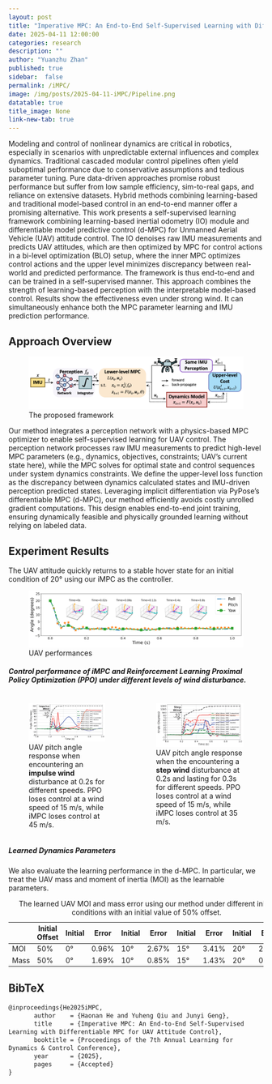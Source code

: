 ```yaml
---
layout: post
title: "Imperative MPC: An End-to-End Self-Supervised Learning with Differentiable MPC for UAV Attitude Control"
date: 2025-04-11 12:00:00
categories: research
description: ""
author: "Yuanzhu Zhan"
published: true
sidebar:  false
permalink: /iMPC/
image: /img/posts/2025-04-11-iMPC/Pipeline.png
datatable: true
title_image: None
link-new-tab: true
---
```



Modeling and control of nonlinear dynamics are critical in robotics, especially in scenarios with unpredictable external influences and complex dynamics. Traditional cascaded modular control pipelines often yield suboptimal performance due to conservative assumptions and tedious parameter tuning. Pure data-driven approaches promise robust performance but suffer from low sample efficiency, sim-to-real gaps, and reliance on extensive datasets. Hybrid methods combining learning-based and traditional model-based control in an end-to-end manner offer a promising alternative.
This work presents a self-supervised learning framework combining learning-based inertial odometry (IO) module and differentiable model predictive control (d-MPC) for Unmanned Aerial Vehicle (UAV) attitude control. The IO denoises raw IMU measurements and predicts UAV attitudes, which are then optimized by MPC for control actions in a bi-level optimization (BLO) setup, where the inner MPC optimizes control actions and the upper level minimizes discrepancy between real-world and predicted performance. The framework is thus end-to-end and can be trained in a self-supervised manner. This approach combines the strength of learning-based perception with the interpretable model-based control. Results show the effectiveness even under strong wind. It can simultaneously enhance both the MPC parameter learning and IMU prediction performance.


## Approach Overview
<figure>
 <img src="/img/posts/2025-04-11-iMPC/Pipeline.png"/>
 <figcaption>
       The proposed framework
 </figcaption>
</figure>

Our method integrates a perception network with a physics-based MPC optimizer to enable self-supervised learning for UAV control. The perception network processes raw IMU measurements to predict high-level MPC parameters (e.g., dynamics, objectives, constraints; UAV’s current state here), while the MPC solves for optimal state and control sequences under system dynamics constraints. We define the upper-level loss function as the discrepancy between dynamics calculated states and IMU-driven perception predicted states. Leveraging implicit differentiation via PyPose’s differentiable MPC (d-MPC), our method efficiently avoids costly unrolled gradient computations. This design enables end-to-end joint training, ensuring dynamically feasible and physically grounded learning without relying on labeled data.

## Experiment Results
The UAV attitude quickly returns to a stable hover state for an initial condition of 20° using our iMPC as the controller.
<figure>
  <img src="/img/posts/2025-04-11-iMPC/Response.png"/>
  <figcaption>
    UAV performances
  </figcaption>
</figure>

##### Control performance of iMPC and Reinforcement Learning  Proximal Policy Optimization (PPO) under different levels of wind disturbance.

<div class="columns is-centered">
       <div class="column is-6">
              <figure>
              <img src="/img/posts/2025-04-11-iMPC/wind_impulse6.png"/>
              <figcaption>
                     UAV pitch angle response when encountering an <strong> impulse wind </strong> disturbance at 0.2s for different speeds. PPO loses control at a wind speed of 15 m/s, while iMPC loses control at 45 m/s.
              </figcaption>
              </figure>
       </div>
       <div class="column is-6">
              <figure>
              <img src="/img/posts/2025-04-11-iMPC/wind_step6.png"/>
              <figcaption>
                     UAV pitch angle response when the encountering a <strong> step wind </strong> disturbance at 0.2s and lasting for 0.3s for different speeds. PPO loses control at a wind speed of 15 m/s, while iMPC loses control at 35 m/s.
              </figcaption>
              </figure>
       </div>
</div>

##### Learned Dynamics Parameters
We also evaluate the learning performance in the d-MPC. In particular, we treat the UAV mass and moment of inertia (MOI) as the learnable parameters.

<table>
  <caption>The learned UAV MOI and mass error using our method under different initial conditions with an initial value of 50% offset.</caption>
  <thead>
    <tr>
      <th rowspan="2"> </th>
      <th rowspan="2">Initial Offset</th>
    </tr>
    <tr>
      <th>Initial</th><th>Error</th>
      <th>Initial</th><th>Error</th>
      <th>Initial</th><th>Error</th>
      <th>Initial</th><th>Error</th>
    </tr>
  </thead>
  <tbody>
    <tr>
      <td>MOI</td>
      <td>50%</td>
      <td>0°</td><td>0.96%</td>
      <td>10°</td><td>2.67%</td>
      <td>15°</td><td>3.41%</td>
      <td>20°</td><td>2.22%</td>
    </tr>
    <tr>
      <td>Mass</td>
      <td>50%</td>
      <td>0°</td><td>1.69%</td>
      <td>10°</td><td>0.85%</td>
      <td>15°</td><td>1.43%</td>
      <td>20°</td><td>0.32%</td>
    </tr>
  </tbody>
</table>


<!-- ### Publication -->
<section class="section" id="Publication">
  <div class="container is-max-desktop content">
    <h2 class="title">BibTeX</h2>
    <pre><code>@inproceedings{He2025iMPC,
       author    = {Haonan He and Yuheng Qiu and Junyi Geng},
       title     = {Imperative MPC: An End-to-End Self-Supervised Learning with Differentiable MPC for UAV Attitude Control},
       booktitle = {Proceedings of the 7th Annual Learning for Dynamics &amp; Control Conference},
       year      = {2025},
       pages     = {Accepted}
}</code></pre>
  </div>
</section>
